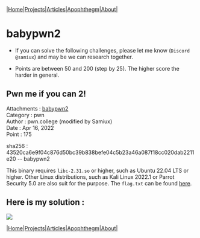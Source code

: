 |[Home](/README.md)|[Projects](/projects.md)|[Articles](/articles.md)|[Apophthegm](/apophthegm.md)|[About](/about.md)|

# babypwn2

- If you can solve the following challenges, please let me know (```Discord @samiux```) and may be we can research together.

- Points are between 50 and 200 (step by 25). The higher score the harder in general.

## Pwn me if you can 2!

Attachments : [babypwn2](https://github.com/samiux/CTF/raw/main/pwn/babypwn2/babypwn2)  
Category    : pwn  
Author      : pwn.college (modified by Samiux)  
Date        : Apr 16, 2022  
Point       : 175   

sha256      : 43520ca6e9f04c876d50bc39b838befe04c5b23a46a087f18cc020dab2211e20 -- babypwn2

This binary requires ```libc-2.31.so``` or higher, such as Ubuntu 22.04 LTS or higher.  Other Linux distributions, such as Kali Linux 2022.1 or Parrot Security 5.0 are also suit for the purpose.  The ```flag.txt``` can be found [here](https://github.com/samiux/CTF/raw/main/pwn/babypwn2/flag.txt).

## Here is my solution :

[![](https://img.youtube.com/vi/oEMTLc9YYy8/0.jpg)](https://www.youtube.com/watch?v=oEMTLc9YYy8 "babypwn2 solution")   

|[Home](/README.md)|[Projects](/projects.md)|[Articles](/articles.md)|[Apophthegm](/apophthegm.md)|[About](/about.md)|
